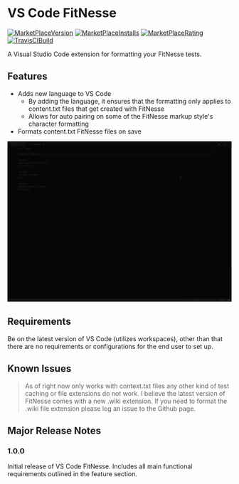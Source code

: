 # VS Code FitNesse
[![MarketPlaceVersion](https://vsmarketplacebadge.apphb.com/version/chrisotto.vscodefitnesse.svg)](https://marketplace.visualstudio.com/items?itemName=chrisotto.vscodefitnesse)  [![MarketPlaceInstalls](https://vsmarketplacebadge.apphb.com/installs/chrisotto.vscodefitnesse.svg)](https://marketplace.visualstudio.com/items?itemName=chrisotto.vscodefitnesse)  [![MarketPlaceRating](https://vsmarketplacebadge.apphb.com/rating/chrisotto.vscodefitnesse.svg)](https://marketplace.visualstudio.com/items?itemName=chrisotto.vscodefitnesse) [![TravisCIBuild](https://travis-ci.org/chrisotto6/VSCodeFitNesse.svg?branch=master)](https://travis-ci.org/chrisotto6/VSCodeFitNesse)

A Visual Studio Code extension for formatting your FitNesse tests.

## Features

 * Adds new language to VS Code
    * By adding the language, it ensures that the formatting only applies to content.txt files that get created with FitNesse
    * Allows for auto pairing on some of the FitNesse markup style's character formatting
 * Formats content.txt FitNesse files on save

![Demo](images/demo.gif)


## Requirements

Be on the latest version of VS Code (utilizes workspaces), other than that there are no requirements or configurations for the end user to set up. 

## Known Issues

> As of right now only works with context.txt files any other kind of test caching or file extensions do not work. I believe the latest version of FitNesse comes
> with a new .wiki extension. If you need to format the .wiki file extension please log an issue to the Github page. 

## Major Release Notes

### 1.0.0

Initial release of VS Code FitNesse.
Includes all main functional requirements outlined in the feature section. 
